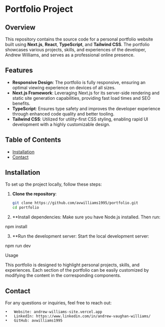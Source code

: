 
# Portfolio Project

## Overview

This repository contains the source code for a personal portfolio website built using **Next.js**, **React**, **TypeScript**, and **Tailwind CSS**. The portfolio showcases various projects, skills, and experiences of the developer, Andrew Williams, and serves as a professional online presence.

## Features

- **Responsive Design**: The portfolio is fully responsive, ensuring an optimal viewing experience on devices of all sizes.
- **Next.js Framework**: Leveraging Next.js for its server-side rendering and static site generation capabilities, providing fast load times and SEO benefits.
- **TypeScript**: Ensures type safety and improves the developer experience through enhanced code quality and better tooling.
- **Tailwind CSS**: Utilized for utility-first CSS styling, enabling rapid UI development with a highly customizable design.

## Table of Contents

- [Installation](#installation)
- [Contact](#contact)

## Installation

To set up the project locally, follow these steps:

1. **Clone the repository**:

   ```bash
   git clone https://github.com/avwilliams1995/portfolio.git
   cd portfolio

2.	**Install dependencies:
Make sure you have Node.js installed. Then run:

npm install

3.	**Run the development server:
Start the local development server:

npm run dev

Usage

This portfolio is designed to highlight personal projects, skills, and experiences. Each section of the portfolio can be easily customized by modifying the content in the corresponding components.


## Contact

For any questions or inquiries, feel free to reach out:

	•	Website: andrew-williams-site.vercel.app
	•	LinkedIn: https://www.linkedin.com/in/andrew-vaughan-williams/ 
	•	GitHub: avwilliams1995
 
